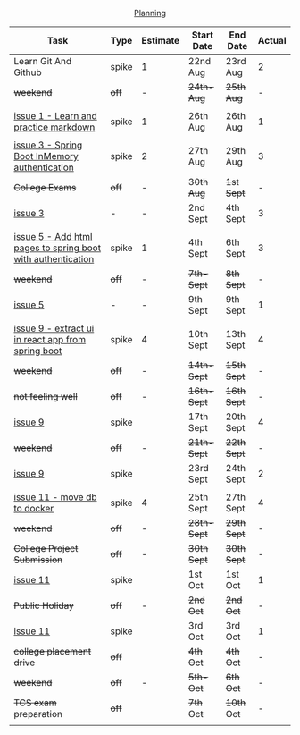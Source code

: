 <p align="center"><ins>Planning</ins></p>

| Task                                                                                                                      | Type    | Estimate | Start Date    | End Date      | Actual |
|---------------------------------------------------------------------------------------------------------------------------|---------|----------|---------------|---------------|--------|
| Learn Git And Github                                                                                                      | spike   | 1        | 22nd Aug      | 23rd Aug      | 2      |
| ~~weekend~~                                                                                                               | ~~off~~ | -        | ~~24th-Aug~~  | ~~25th Aug~~  | -      |
|                                                                                                                           |         |          |               |               |        |
| [issue 1 - Learn and practice markdown](https://github.com/collaboncode/learning-platform/issues/1)                       | spike   | 1        | 26th Aug      | 26th Aug      | 1      |
|                                                                                                                           |         |          |               |               |        |
| [issue 3 - Spring Boot InMemory authentication](https://github.com/collaboncode/learning-platform/issues/3)               | spike   | 2        | 27th Aug      | 29th Aug      | 3      |
| ~~College Exams~~                                                                                                         | ~~off~~ | -        | ~~30th Aug~~  | ~~1st Sept~~  | -      |
| [issue 3](https://github.com/collaboncode/learning-platform/issues/3)                                                     | -       | -        | 2nd Sept      | 4th Sept      | 3      |
|                                                                                                                           |         |          |               |               |        |
| [issue 5 - Add html pages to spring boot with authentication](https://github.com/collaboncode/learning-platform/issues/5) | spike   | 1        | 4th Sept      | 6th Sept      | 3      |
| ~~weekend~~                                                                                                               | ~~off~~ | -        | ~~7th-Sept~~  | ~~8th Sept~~  | -      |
| [issue 5](https://github.com/collaboncode/learning-platform/issues/5)                                                     | -       | -        | 9th Sept      | 9th Sept      | 1      |
|                                                                                                                           |         |          |               |               |        |
| [issue 9 - extract ui in react app from spring boot](https://github.com/collaboncode/learning-platform/issues/9)          | spike   | 4        | 10th Sept     | 13th Sept     | 4      |
| ~~weekend~~                                                                                                               | ~~off~~ | -        | ~~14th-Sept~~ | ~~15th Sept~~ | -      |
| ~~not feeling well~~                                                                                                      | ~~off~~ | -        | ~~16th-Sept~~ | ~~16th Sept~~ | -      |
| [issue 9](https://github.com/collaboncode/learning-platform/issues/9)                                                     | spike   |          | 17th Sept     | 20th Sept     | 4      |
| ~~weekend~~                                                                                                               | ~~off~~ | -        | ~~21th-Sept~~ | ~~22th Sept~~ | -      |
| [issue 9](https://github.com/collaboncode/learning-platform/issues/9)                                                     | spike   |          | 23rd Sept     | 24th Sept     | 2      |
|                                                                                                                           |         |          |               |               |        |
| [issue 11 - move db to docker](https://github.com/collaboncode/learning-platform/issues/11)                               | spike   | 4        | 25th Sept     | 27th Sept     | 4      |
| ~~weekend~~                                                                                                               | ~~off~~ | -        | ~~28th-Sept~~ | ~~29th Sept~~ | -      |
| ~~College Project Submission~~                                                                                            | ~~off~~ | -        | ~~30th Sept~~ | ~~30th Sept~~ | -      |
| [issue 11](https://github.com/collaboncode/learning-platform/issues/11)                                                   | spike   |          | 1st Oct       | 1st Oct       | 1      |
| ~~Public Holiday~~                                                                                                        | ~~off~~ | -        | ~~2nd Oct~~   | ~~2nd Oct~~   | -      |
| [issue 11](https://github.com/collaboncode/learning-platform/issues/11)                                                   | spike   |          | 3rd Oct       | 3rd Oct       | 1      |
| ~~college placement drive~~                                                                                               | ~~off~~ |          | ~~4th Oct~~   | ~~4th Oct~~   | -      |
| ~~weekend~~                                                                                                               | ~~off~~ | -        | ~~5th-Oct~~   | ~~6th Oct~~   | -      |
| ~~TCS exam preparation~~                                                                                                  | ~~off~~ |          | ~~7th Oct~~   | ~~10th Oct~~  | -      |
|                                                                                                                           |         |          |               |               |        |
